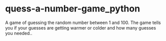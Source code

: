 # quess-a-number-game_python

A game of guessing the random number between 1 and 100.
The game tells you if your guesses are getting warmer or colder and how many guesses you needed..
